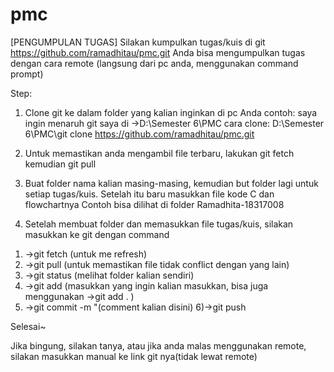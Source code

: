 # pmc

[PENGUMPULAN TUGAS]
Silakan kumpulkan tugas/kuis di git https://github.com/ramadhitau/pmc.git
Anda bisa mengumpulkan tugas dengan cara remote (langsung dari pc anda, menggunakan command prompt)

Step:
1. Clone git ke dalam folder yang kalian inginkan di pc Anda
contoh:
saya ingin menaruh git saya di 
->D:\Semester 6\PMC
cara clone:
D:\Semester 6\PMC\git clone https://github.com/ramadhitau/pmc.git

2. Untuk memastikan anda mengambil file terbaru, lakukan git fetch kemudian git pull
3. Buat folder nama kalian masing-masing, kemudian but folder lagi untuk setiap tugas/kuis. Setelah itu baru masukkan file kode C dan flowchartnya
Contoh bisa dilihat di folder Ramadhita-18317008
4. Setelah membuat folder dan memasukkan file tugas/kuis, silakan masukkan ke git dengan command
 1) ->git fetch (untuk me refresh)
 2) ->git pull (untuk memastikan file tidak conflict dengan yang lain)
 3) ->git status (melihat folder kalian sendiri)
 4) ->git add (masukkan yang ingin kalian masukkan, bisa juga menggunakan ->git add . )
 5) ->git commit -m "(comment kalian disini)
 6)->git push

Selesai~

Jika bingung, silakan tanya, atau jika anda malas menggunakan remote, silakan masukkan manual ke link git nya(tidak lewat remote)
